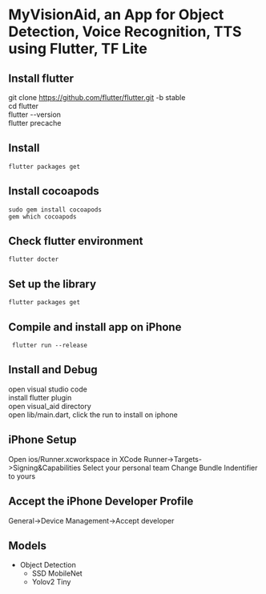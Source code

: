 # MyVisionAid, an App for Object Detection, Voice Recognition, TTS using Flutter, TF Lite

## Install flutter

git clone https://github.com/flutter/flutter.git -b stable  
cd flutter  
flutter --version  
flutter precache

## Install

```
flutter packages get
```

## Install cocoapods

```
sudo gem install cocoapods
gem which cocoapods

```

## Check flutter environment

```
flutter docter

```

## Set up the library

```
flutter packages get

```

## Compile and install app on iPhone

```
 flutter run --release

```

## Install and Debug

open visual studio code  
install flutter plugin  
open visual_aid directory  
open lib/main.dart, click the run to install on iphone

## iPhone Setup

Open ios/Runner.xcworkspace in XCode
Runner->Targets->Signing&Capabilities
Select your personal team
Change Bundle Indentifier to yours

## Accept the iPhone Developer Profile

General->Device Management->Accept developer

## Models

- Object Detection
  - SSD MobileNet
  - Yolov2 Tiny
